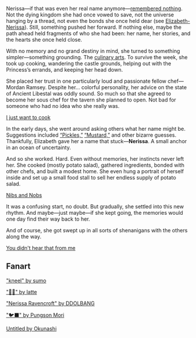 Nerissa—if that was even her real name anymore—[remembered nothing](https://www.youtube.com/live/XfZh_3xb7i0?si=4ltg7sRVoTvNszan&t=1063). Not the dying kingdom she had once vowed to save, not the universe hanging by a thread, not even the bonds she once held dear (see [Elizabeth-Nerissa](#edge:liz-nerissa)). Still, something pushed her forward. If nothing else, maybe the path ahead held fragments of who she had been: her name, her stories, and the hearts she once held close.

With no memory and no grand destiny in mind, she turned to something simpler—something grounding. The [culinary arts](https://www.youtube.com/live/XfZh_3xb7i0?si=pOseYNmId4we0h3f&t=1909). To survive the week, she took up cooking, wandering the castle grounds, helping out with the Princess’s errands, and keeping her head down.

She placed her trust in one particularly loud and passionate fellow chef—Mordan Ramsey. Despite her... colorful personality, her advice on the state of Ancient Libestal was oddly sound. So much so that she agreed to become her sous chef for the tavern she planned to open. Not bad for someone who had no idea who she really was.

[I just want to cook](#embed:https://www.youtube.com/live/XfZh_3xb7i0?si=3600WJ1QhxxPaCmK&t=2472)

In the early days, she went around asking others what her name might be. Suggestions included [“Pickles,”](https://www.youtube.com/live/XfZh_3xb7i0?si=LsieHphNAMacw33r&t=2781) [“Mustard,”](https://www.youtube.com/live/XfZh_3xb7i0?si=Vfs5XEK6BG2ZsnzT&t=3599) and other bizarre guesses. Thankfully, Elizabeth gave her a name that stuck—**Nerissa**. A small anchor in an ocean of uncertainty.

And so she worked. Hard. Even without memories, her instincts never left her. She cooked (mostly potato salad), gathered ingredients, bonded with other chefs, and built a modest home. She even hung a portrait of herself inside and set up a small food stall to sell her endless supply of potato salad.

[Nibs and Nobs](#embed:https://www.youtube.com/live/XfZh_3xb7i0?si=7S0EfQQjekgE0R6Z&t=18770)

It was a confusing start, no doubt. But gradually, she settled into this new rhythm. And maybe—just maybe—if she kept going, the memories would one day find their way back to her.

And of course, she got swept up in all sorts of shenanigans with the others along the way.

[You didn't hear that from me](#embed:https://www.youtube.com/live/XfZh_3xb7i0?si=lWELp9iRolic9XBH&t=20884)


## Fanart

["kneel" by sumo](https://x.com/sumo88_/status/1900190544602734862)

["💙🎼" by latte](https://x.com/leuvi_tte/status/1902565329823568215)

["Nerissa Ravencroft" by DDOLBANG](https://x.com/DDOLBANG11/status/1902194136926843161)

["🐦‍⬛" by Pungson Mori](https://x.com/33aalloonnHD/status/1902579334008692736)

[Untitled by Okunashi](https://x.com/okunashi27/status/1900088484695818505)
